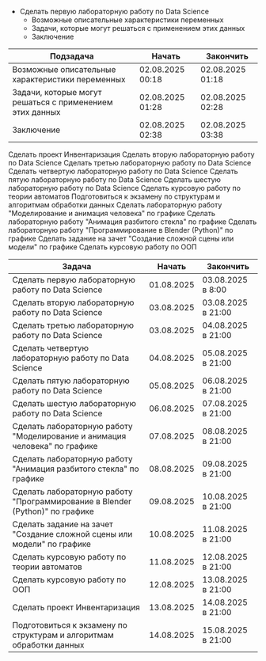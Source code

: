 * Сделать первую лабораторную работу по Data Science
    * Возможные описательные характеристики переменных
    * Задачи, которые могут решаться с применением этих данных
    * Заключение

| Подзадача                                                | Начать           | Закончить        |
| -------------------------------------------------------- | ---------------- | ---------------- |
| Возможные описательные характеристики переменных         | 02.08.2025 00:18 | 02.08.2025 01:18 |
| Задачи, которые могут решаться с применением этих данных | 02.08.2025 01:28 | 02.08.2025 02:28 |
| Заключение                                               | 02.08.2025 02:38 | 02.08.2025 03:38 |

Сделать проект Инвентаризация
Сделать вторую лабораторную работу по Data Science
Сделать третью лабораторную работу по Data Science
Сделать четвертую лабораторную работу по Data Science
Сделать пятую лабораторную работу по Data Science
Сделать шестую лабораторную работу по Data Science
Сделать курсовую работу по теории автоматов
Подготовиться к экзамену по структурам и алгоритмам обработки данных
Сделать лабораторную работу "Моделирование и анимация человека" по графике
Сделать лабораторную работу "Анимация разбитого стекла" по графике
Сделать лабораторную работу "Программирование в Blender (Python)" по графике
Сделать задание на зачет "Создание сложной сцены или модели" по графике
Сделать курсовую работу по ООП

| Задача                                                                       | Начать     | Закончить          |
| ---------------------------------------------------------------------------- | ---------- | ------------------ |
| Сделать первую лабораторную работу по Data Science                           | 01.08.2025 | 03.08.2025 в 8:00  |
| Сделать вторую лабораторную работу по Data Science                           | 03.08.2025 | 03.08.2025 в 21:00 |
| Сделать третью лабораторную работу по Data Science                           | 03.08.2025 | 04.08.2025 в 21:00 |
| Сделать четвертую лабораторную работу по Data Science                        | 04.08.2025 | 05.08.2025 в 21:00 |
| Сделать пятую лабораторную работу по Data Science                            | 05.08.2025 | 06.08.2025 в 21:00 |
| Сделать шестую лабораторную работу по Data Science                           | 06.08.2025 | 07.08.2025 в 21:00 |
| Сделать лабораторную работу "Моделирование и анимация человека" по графике   | 07.08.2025 | 08.08.2025 в 21:00 |
| Сделать лабораторную работу "Анимация разбитого стекла" по графике           | 08.08.2025 | 09.08.2025 в 21:00 |
| Сделать лабораторную работу "Программирование в Blender (Python)" по графике | 09.08.2025 | 10.08.2025 в 21:00 |
| Сделать задание на зачет "Создание сложной сцены или модели" по графике      | 10.08.2025 | 11.08.2025 в 21:00 |
| Сделать курсовую работу по теории автоматов                                  | 11.08.2025 | 12.08.2025 в 21:00 |
| Сделать курсовую работу по ООП                                               | 12.08.2025 | 13.08.2025 в 21:00 |
| Сделать проект Инвентаризация                                                | 13.08.2025 | 14.08.2025 в 21:00 |
| Подготовиться к экзамену по структурам и алгоритмам обработки данных         | 14.08.2025 | 15.08.2025 в 21:00 |


